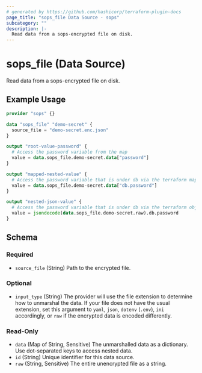 ```yaml
---
# generated by https://github.com/hashicorp/terraform-plugin-docs
page_title: "sops_file Data Source - sops"
subcategory: ""
description: |-
  Read data from a sops-encrypted file on disk.
---
```


# sops_file (Data Source)

Read data from a sops-encrypted file on disk.

## Example Usage

```terraform
provider "sops" {}

data "sops_file" "demo-secret" {
  source_file = "demo-secret.enc.json"
}

output "root-value-password" {
  # Access the password variable from the map
  value = data.sops_file.demo-secret.data["password"]
}

output "mapped-nested-value" {
  # Access the password variable that is under db via the terraform map of data
  value = data.sops_file.demo-secret.data["db.password"]
}

output "nested-json-value" {
  # Access the password variable that is under db via the terraform object
  value = jsondecode(data.sops_file.demo-secret.raw).db.password
}
```

<!-- schema generated by tfplugindocs -->
## Schema

### Required

- `source_file` (String) Path to the encrypted file.

### Optional

- `input_type` (String) The provider will use the file extension to determine how to unmarshal the data. If your file does not have the usual extension, set this argument to `yaml`, `json`, `dotenv` (`.env`), `ini` accordingly, or `raw` if the encrypted data is encoded differently.

### Read-Only

- `data` (Map of String, Sensitive) The unmarshalled data as a dictionary. Use dot-separated keys to access nested data.
- `id` (String) Unique identifier for this data source.
- `raw` (String, Sensitive) The entire unencrypted file as a string.
